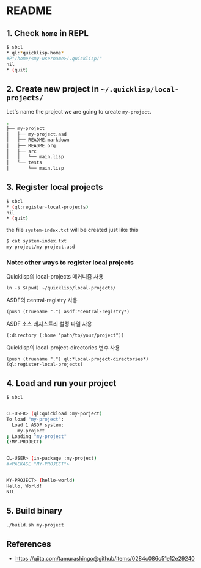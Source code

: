 # README

## 1. Check `home` in REPL

```bash
$ sbcl
* ql:*quicklisp-home*
#P"/home/<my-username>/.quicklisp/"
nil
* (quit)
```

## 2. Create new project in `~/.quicklisp/local-projects/`

Let's name the project we are going to create `my-project`.

```bash
.
├── my-project
│   ├── my-project.asd
│   ├── README.markdown
│   ├── README.org
│   ├── src
│   │   └── main.lisp
│   └── tests
│       └── main.lisp
```

## 3. Register local projects

```bash
$ sbcl
* (ql:register-local-projects)
nil
* (quit)
```

the file `system-index.txt` will be created just like this

```bash
$ cat system-index.txt
my-project/my-project.asd
```

### Note: other ways to register local projects

Quicklisp의 local-projects 메커니즘 사용

```
ln -s $(pwd) ~/quicklisp/local-projects/
```

ASDF의 central-registry 사용

```
(push (truename ".") asdf:*central-registry*)
```

ASDF 소스 레지스트리 설정 파일 사용

```
(:directory (:home "path/to/your/project"))
```

Quicklisp의 local-project-directories 변수 사용

```
(push (truename ".") ql:*local-project-directories*)
(ql:register-local-projects)
```

## 4. Load and run your project

```bash
$ sbcl


CL-USER> (ql:quickload :my-porject)
To load "my-project":
  Load 1 ASDF system:
    my-project
; Loading "my-project"
(:MY-PROJECT)


CL-USER> (in-package :my-project)
#<PACKAGE "MY-PROJECT">


MY-PROJECT> (hello-world)
Hello, World!
NIL
```

## 5. Build binary

```bash
./build.sh my-project
```

## References

- <https://qiita.com/tamurashingo@github/items/0284c086c51e12e29240>
